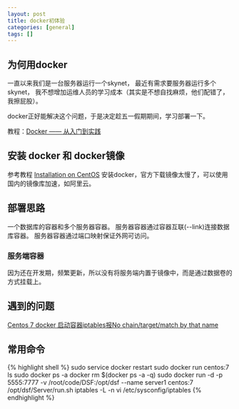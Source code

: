 ```yaml
---
layout: post
title: docker初体验
categories: [general]
tags: []
---
```


## 为何用docker

一直以来我们是一台服务器运行一个skynet，
最近有需求要服务器运行多个skynet，
我不想增加运维人员的学习成本（其实是不想自找麻烦，他们配错了，我擦屁股）。

docker正好能解决这个问题，于是决定趁五一假期期间，学习部署一下。

教程：[Docker —— 从入门到实践](https://www.gitbook.com/book/yeasy/docker_practice/details)

## 安装 docker 和 docker镜像

参考教程 [Installation on CentOS](https://docs.docker.com/engine/installation/linux/centos/) 安装docker，官方下载镜像太慢了，可以使用国内的镜像库加速，如阿里云。

## 部署思路
一个数据库的容器和多个服务器容器。
服务器容器通过容器互联(--link)连接数据库容器。
服务器容器通过端口映射保证外网可访问。

### 服务端容器
因为还在开发期，频繁更新，所以没有将服务端内置于镜像中，而是通过数据卷的方式挂载上。

## 遇到的问题

[Centos 7 docker 启动容器iptables报No chain/target/match by that name](http://www.lxy520.net/2015/09/24/centos-7-docker-qi-dong-bao/)


## 常用命令
{% highlight shell %}
sudo service docker restart
sudo docker run centos:7 ls
sudo docker ps -a
docker rm $(docker ps -a -q)
sudo docker run -d -p 5555:7777 -v /root/code/DSF:/opt/dsf --name server1 centos:7 /opt/dsf/Server/run.sh
iptables -L -n
vi /etc/sysconfig/iptables
{% endhighlight %}









